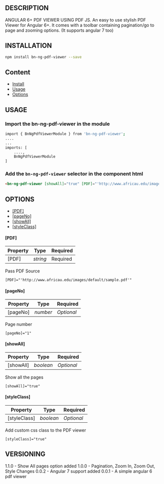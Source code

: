 ## DESCRIPTION
ANGULAR 6+ PDF VIEWER USING PDF JS. An easy to use stylish PDF Viewer for Angular 6+. It comes with a toolbar containing pagination/go to page and zooming options. (It supports angular 7 too)

## INSTALLATION
```sh
npm install bn-ng-pdf-viewer --save
```

## Content

* [Install](#installation)
* [Usage](#usage)
* [Options](#options)

## USAGE
### Import the bn-ng-pdf-viewer in the module

```sh
import { BnNgPdfViewerModule } from 'bn-ng-pdf-viewer';
....
...
imports: [
    ....,
    BnNgPdfViewerModule
]
```

### Add the `bn-ng-pdf-viewer` selector in the component html

```html
<bn-ng-pdf-viewer [showAll]="true" [PDF]="'http://www.africau.edu/images/default/sample.pdf'" [pageNo]="1" [styleClass]="my-viewer-class"></bn-ng-pdf-viewer>
```

## OPTIONS
* [[PDF]](#pdf)
* [[pageNo]](#pageno)
* [[showAll]](#showall)
* [[styleClass]](#styleclass)

#### [PDF]

| Property | Type | Required |
| --- | ---- | --- |
| [PDF] | *string* | Required |

Pass PDF Source
 
```
[PDF]="'http://www.africau.edu/images/default/sample.pdf'"
```

#### [pageNo]


| Property | Type | Required |
| --- | ---- | --- |
| [pageNo] | *number* |  *Optional* |

Page number

```
[pageNo]="1"
```

#### [showAll]

| Property | Type | Required |
| --- | ---- | --- |
| [showAll] | *boolean* | *Optional* |

Show all the pages

```
[showAll]="true"
```

#### [styleClass]

| Property | Type | Required |
| --- | ---- | --- |
| [styleClass] | *boolean* | *Optional* |

Add custom css class to the PDF viewer

```
[styleClass]="true"
```

## VERSIONING
1.1.0 - Show All pages option added
1.0.0 - Pagination, Zoom In, Zoom Out, Style Changes
0.0.2 - Angular 7 support added
0.0.1 - A simple angular 6 pdf viewer
